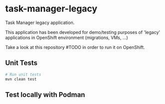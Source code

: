 # task-manager-legacy

Task Manager legacy application.

This application has been developed for demo/testing purposes of 'legacy' applications in OpenShift environment (migrations, VMs, ...)

Take a look at this repository #TODO in order to run it on OpenShift.

## Unit Tests

```sh
# Run unit tests
mvn clean test
```

## Test locally with Podman

```sh

```